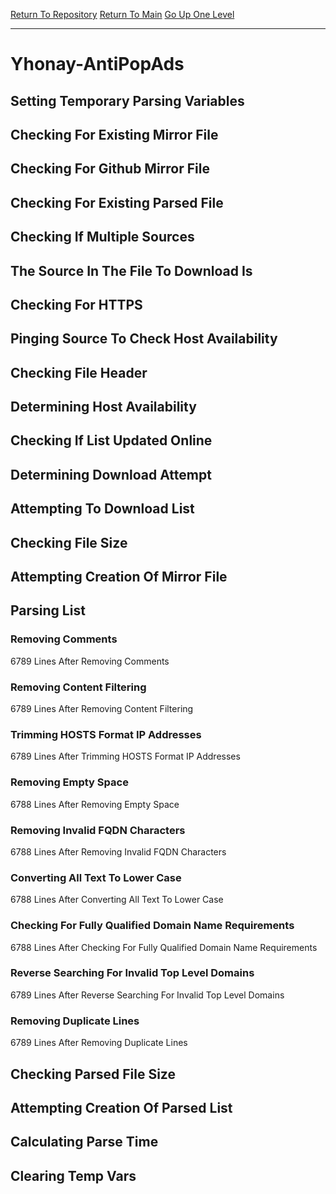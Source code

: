 [Return To Repository](https://github.com/deathbybandaid/piholeparser/)
[Return To Main](https://github.com/deathbybandaid/piholeparser/blob/master/RecentRunLogs/Mainlog.md)
[Go Up One Level](https://github.com/deathbybandaid/piholeparser/blob/master/RecentRunLogs/TopLevelScripts/30-Processing-External-Blacklists.md)
____________________________________
# Yhonay-AntiPopAds
## Setting Temporary Parsing Variables
## Checking For Existing Mirror File
## Checking For Github Mirror File
## Checking For Existing Parsed File
## Checking If Multiple Sources
## The Source In The File To Download Is
## Checking For HTTPS
## Pinging Source To Check Host Availability
## Checking File Header
## Determining Host Availability
## Checking If List Updated Online
## Determining Download Attempt
## Attempting To Download List
## Checking File Size
## Attempting Creation Of Mirror File
## Parsing List
### Removing Comments
6789 Lines After Removing Comments
### Removing Content Filtering
6789 Lines After Removing Content Filtering
### Trimming HOSTS Format IP Addresses
6789 Lines After Trimming HOSTS Format IP Addresses
### Removing Empty Space
6788 Lines After Removing Empty Space
### Removing Invalid FQDN Characters
6788 Lines After Removing Invalid FQDN Characters
### Converting All Text To Lower Case
6788 Lines After Converting All Text To Lower Case
### Checking For Fully Qualified Domain Name Requirements
6788 Lines After Checking For Fully Qualified Domain Name Requirements
### Reverse Searching For Invalid Top Level Domains
6789 Lines After Reverse Searching For Invalid Top Level Domains
### Removing Duplicate Lines
6789 Lines After Removing Duplicate Lines
## Checking Parsed File Size
## Attempting Creation Of Parsed List
## Calculating Parse Time
## Clearing Temp Vars
